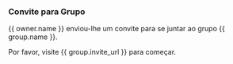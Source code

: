 ### Convite para Grupo

{{ owner.name }} enviou-lhe um convite para se juntar ao grupo {{ group.name }}.

Por favor, visite {{ group.invite_url }} para começar.
